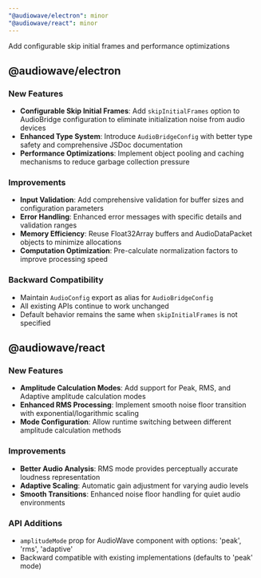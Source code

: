 ```yaml
---
"@audiowave/electron": minor
"@audiowave/react": minor
---
```


Add configurable skip initial frames and performance optimizations

## @audiowave/electron

### New Features
- **Configurable Skip Initial Frames**: Add `skipInitialFrames` option to AudioBridge configuration to eliminate initialization noise from audio devices
- **Enhanced Type System**: Introduce `AudioBridgeConfig` with better type safety and comprehensive JSDoc documentation
- **Performance Optimizations**: Implement object pooling and caching mechanisms to reduce garbage collection pressure

### Improvements
- **Input Validation**: Add comprehensive validation for buffer sizes and configuration parameters
- **Error Handling**: Enhanced error messages with specific details and validation ranges
- **Memory Efficiency**: Reuse Float32Array buffers and AudioDataPacket objects to minimize allocations
- **Computation Optimization**: Pre-calculate normalization factors to improve processing speed

### Backward Compatibility
- Maintain `AudioConfig` export as alias for `AudioBridgeConfig`
- All existing APIs continue to work unchanged
- Default behavior remains the same when `skipInitialFrames` is not specified

## @audiowave/react

### New Features
- **Amplitude Calculation Modes**: Add support for Peak, RMS, and Adaptive amplitude calculation modes
- **Enhanced RMS Processing**: Implement smooth noise floor transition with exponential/logarithmic scaling
- **Mode Configuration**: Allow runtime switching between different amplitude calculation methods

### Improvements
- **Better Audio Analysis**: RMS mode provides perceptually accurate loudness representation
- **Adaptive Scaling**: Automatic gain adjustment for varying audio levels
- **Smooth Transitions**: Enhanced noise floor handling for quiet audio environments

### API Additions
- `amplitudeMode` prop for AudioWave component with options: 'peak', 'rms', 'adaptive'
- Backward compatible with existing implementations (defaults to 'peak' mode)
